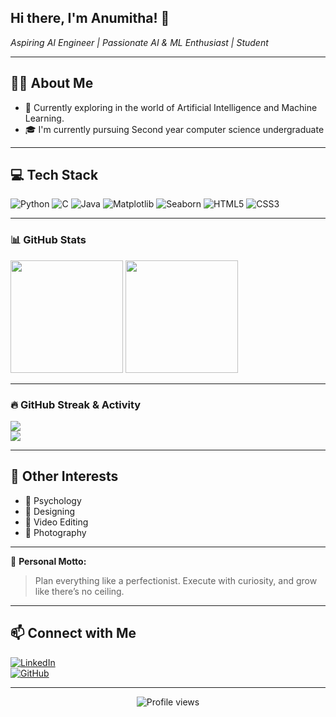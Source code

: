<h2 align="left">Hi there, I'm Anumitha! 👋</h2>

<p align="left">
  <em>Aspiring AI Engineer | Passionate AI & ML Enthusiast | Student </em>
</p>

---

## 👩‍💻 About Me

- 🔭 Currently exploring in the world of Artificial Intelligence and Machine Learning.
- 🎓 I'm currently pursuing Second year computer science undergraduate

---

## 💻 Tech Stack

![Python](https://img.shields.io/badge/Python-3776AB?style=for-the-badge&logo=python&logoColor=white)
![C](https://img.shields.io/badge/C-00599C?style=for-the-badge&logo=c&logoColor=white)
![Java](https://img.shields.io/badge/Java-007396?style=for-the-badge&logo=java&logoColor=white)
![Matplotlib](https://img.shields.io/badge/Matplotlib-ffffff?style=for-the-badge&logo=matplotlib&logoColor=black)
![Seaborn](https://img.shields.io/badge/Seaborn-76b7b2?style=for-the-badge)
![HTML5](https://img.shields.io/badge/HTML5-E34F26?style=for-the-badge&logo=html5&logoColor=white)
![CSS3](https://img.shields.io/badge/CSS3-1572B6?style=for-the-badge&logo=css3&logoColor=white)

---

### 📊 GitHub Stats
<div align="left">
  <img height="180em" src="https://github-readme-stats.vercel.app/api?username=anumitha21&show_icons=true&theme=tokyonight"/>
  <img height="180em" src="https://github-readme-stats.vercel.app/api/top-langs/?username=anumitha21&layout=compact&theme=tokyonight"/>
</div>

---

### 🔥 GitHub Streak & Activity
<p align="left">
  <img src="https://streak-stats.demolab.com?user=anumitha21&theme=tokyonight&hide_border=true" />
  <br>
  <img src="https://github-readme-activity-graph.cyclic.app/graph?username=anumitha21&theme=github-compact" />
</p>

---

## 🌱 Other Interests

- 🧠 Psychology
- 🎨 Designing
- 🎥 Video Editing
- 📸 Photography

---

🌟 **Personal Motto:**  
<blockquote>
  Plan everything like a perfectionist. Execute with curiosity, and grow like there’s no ceiling.
</blockquote>

---

## 📫 Connect with Me

[![LinkedIn](https://img.shields.io/badge/LinkedIn-Anumitha%20Venkatesan-blue?logo=linkedin)](https://www.linkedin.com/in/anumitha-venkatesan-1a5b29313/)<br>
[![GitHub](https://img.shields.io/badge/-GitHub-333?style=flat&logo=github&logoColor=white)](https://github.com/anumitha21)

---

<p align="center">
  <img src="https://komarev.com/ghpvc/?username=anumitha21&color=blue" alt="Profile views" />
</p>
